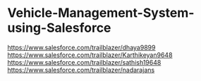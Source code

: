 # Vehicle-Management-System-using-Salesforce

https://www.salesforce.com/trailblazer/dhaya9899
https://www.salesforce.com/trailblazer/Karthikeyan9648
https://www.salesforce.com/trailblazer/sathish19648
https://www.salesforce.com/trailblazer/nadarajans
